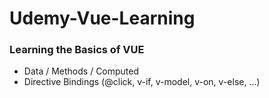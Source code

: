 # Udemy-Vue-Learning

### Learning the Basics of VUE
- Data / Methods / Computed 
- Directive Bindings (@click, v-if, v-model, v-on, v-else, ...)

